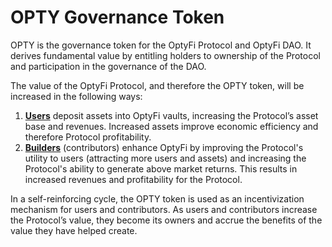 # OPTY Governance Token

OPTY is the governance token for the OptyFi Protocol and OptyFi DAO. It derives fundamental value by entitling holders to ownership of the Protocol and participation in the governance of the DAO.

The value of the OptyFi Protocol, and therefore the OPTY token, will be increased in the following ways:

1. [**Users**](../protocol/participants.md#yield-users) deposit assets into OptyFi vaults, increasing the Protocol’s asset base and revenues. Increased assets improve economic efficiency and therefore Protocol profitability.
2. [**Builders**](../protocol/participants.md#builders) \(contributors\) enhance OptyFi by improving the Protocol's utility to users \(attracting more users and assets\) and increasing the Protocol's ability to generate above market returns. This results in increased revenues and profitability for the Protocol.

In a self-reinforcing cycle, the OPTY token is used as an incentivization mechanism for users and contributors. As users and contributors increase the Protocol’s value, they become its owners and accrue the benefits of the value they have helped create.
